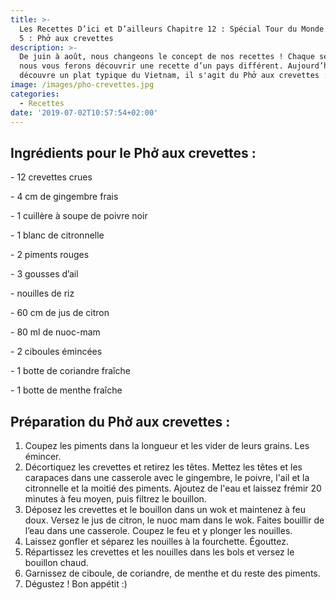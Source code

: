 ```yaml
---
title: >-
  Les Recettes D’ici et D’ailleurs Chapitre 12 : Spécial Tour du Monde - Épisode
  5 : Phở aux crevettes
description: >-
  De juin à août, nous changeons le concept de nos recettes ! Chaque semaine,
  nous vous ferons découvrir une recette d’un pays différent. Aujourd’hui, on
  découvre un plat typique du Vietnam, il s'agit du Phở aux crevettes :)
image: /images/pho-crevettes.jpg
categories:
  - Recettes
date: '2019-07-02T10:57:54+02:00'
---
```

## Ingrédients pour le Phở aux crevettes :

\- 12 crevettes crues

\- 4 cm de gingembre frais

\- 1 cuillère à soupe de poivre noir

\- 1 blanc de citronnelle

\- 2 piments rouges

\- 3 gousses d’ail

\- nouilles de riz

\- 60 cm de jus de citron

\- 80 ml de nuoc-mam

\- 2 ciboules émincées

\- 1 botte de coriandre fraîche

\- 1 botte de menthe fraîche



## Préparation du Phở aux crevettes :

1. Coupez les piments dans la longueur et les vider de leurs grains. Lesémincer.
2. Décortiquez les crevettes et retirez les têtes. Mettez les têtes et les carapaces dans une casserole avec le gingembre, le poivre, l'ail et la citronnelle et la moitié des piments. Ajoutez de l'eau et laissez frémir 20 minutes à feu moyen, puis filtrez le bouillon.
3. Déposez les crevettes et le bouillon dans un wok et maintenez à feu doux. Versez le jus de citron, le nuoc mam dans le wok. Faites bouillir de l’eau dans une casserole. Coupez le feu et y plonger les nouilles.
4. Laissez gonfler et séparez les nouilles à la fourchette. Égouttez.
5. Répartissez les crevettes et les nouilles dans les bols et versez le bouillon chaud.
6. Garnissez de ciboule, de coriandre, de menthe et du reste des piments.
7. Dégustez ! Bon appétit :)
